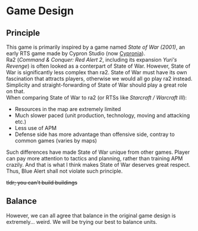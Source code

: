 # Game Design

## Principle

This game is primarily inspired by a game named _State of War (2001)_, an early RTS game made by Cypron Studio (now [Cypronia](https://cypronia.com)).  
Ra2 (_Command & Conquer: Red Alert 2_, including its expansion _Yuri's Revenge_) is often looked as a conterpart of State of War. However, State of War is significantly less complex than ra2. State of War must have its own fascination that attracts players, otherwise we would all go play ra2 instead. Simplicity and straight-forwarding of State of War should play a great role on that.  
When comparing State of War to ra2 (or RTSs like _Starcraft / Warcraft III_):

- Resources in the map are extremely limited
- Much slower paced (unit production, technology, moving and attacking etc.)
- Less use of APM
- Defense side has more advantage than offensive side, contray to common games (varies by maps)

Such differences have made State of War unique from other games. Player can pay more attention to tactics and planning, rather than training APM crazily. And that is what I think makes State of War deserves great respect. Thus, Blue Alert shall not violate such principle.

~~tldr; you can't build buildings~~

## Balance

However, we can all agree that balance in the original game design is extremely... weird. We will be trying our best to balance units.
